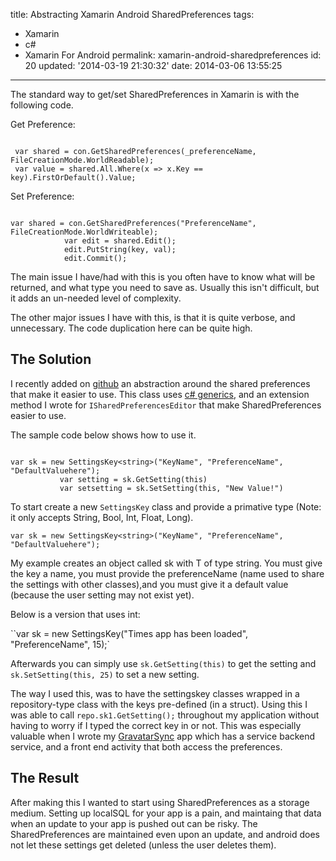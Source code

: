 title: Abstracting Xamarin Android SharedPreferences
tags:

  - Xamarin
  - c#
  - Xamarin For Android
permalink: xamarin-android-sharedpreferences
id: 20
updated: '2014-03-19 21:30:32'
date: 2014-03-06 13:55:25
---

The standard way to get/set SharedPreferences in Xamarin is with the following code.

Get Preference:

```clike

 var shared = con.GetSharedPreferences(_preferenceName, FileCreationMode.WorldReadable);
 var value = shared.All.Where(x => x.Key == key).FirstOrDefault().Value;

```

Set Preference:

```clike

var shared = con.GetSharedPreferences("PreferenceName", FileCreationMode.WorldWriteable);
            var edit = shared.Edit();
            edit.PutString(key, val);
            edit.Commit();

```

The main issue I have/had with this is you often have to know what will be returned, and what type you need to save as. Usually this isn't difficult, but it adds an un-needed level of complexity.

The other major issues I have with this, is that it is quite verbose, and unnecessary. The code duplication here can be quite high.

## The Solution

I recently added on [github](https://github.com/tparnell8/XamAndroidSettings) an abstraction around the shared preferences that make it easier to use. This class uses [c# generics](http://msdn.microsoft.com/en-us/library/512aeb7t.aspx), and an extension method I wrote for `ISharedPreferencesEditor` that make SharedPreferences easier to use.

The sample code below shows how to use it.

```clike

var sk = new SettingsKey<string>("KeyName", "PreferenceName", "DefaultValuehere");
           var setting = sk.GetSetting(this)
           var setsetting = sk.SetSetting(this, "New Value!")

```

To start create a new `SettingsKey` class and provide a primative type (Note: it only accepts String, Bool, Int, Float, Long).

`var sk = new SettingsKey<string>("KeyName", "PreferenceName", "DefaultValuehere");`

My example creates an object called sk with T of type string. You must give the key a name, you must provide the preferenceName (name used to share the settings with other classes),and you must give it a default value (because the user setting may not exist yet).

Below is a version that uses int:

``var sk = new SettingsKey<int>("Times app has been loaded", "PreferenceName", 15);`

Afterwards you can simply use `sk.GetSetting(this)` to get the setting and `sk.SetSetting(this, 25)` to set a new setting.

The way I used this, was to have the settingskey classes wrapped in a repository-type class with the keys pre-defined (in a struct). Using this I was able to call `repo.sk1.GetSetting();` throughout my application without having to worry if I typed the correct key in or not. This was especially valuable when I wrote my [GravatarSync](https://play.google.com/store/apps/details?id=ultimategravatarsync.ultimategravatarsyncfree) app which has a service backend service, and a front end activity that both access the preferences.


## The Result

After making this I wanted to start using SharedPreferences as a storage medium. Setting up localSQL for your app is a pain, and maintaing that data when an update to your app is pushed out can be risky. The SharedPreferences are maintained even upon an update, and android does not let these settings get deleted (unless the user deletes them).
